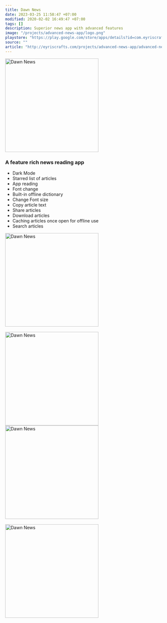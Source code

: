 ```yaml
---
title: Dawn News
date: 2023-03-25 11:58:47 +07:00
modified: 2020-02-02 16:49:47 +07:00
tags: []
description: Superior news app with advanced features
image: "/projects/advanced-news-app/logo.png"
playstore: "https://play.google.com/store/apps/details?id=com.eyriscraft.dawn"
source: ""
article: "http://eyriscrafts.com/projects/advanced-news-app/advanced-news-app"
---
```


<img src="/projects/advanced-news-app/logo.png" width='300px' alt="Dawn News">


<h3>A feature rich news reading app</h3>

<ul>
<li>Dark Mode</li>
<li>Starred list of articles</li>
<li>App reading</li>
<li>Font change</li>
<li>Built-in offline dictionary</li>
<li>Change Font size</li>
<li>Copy article text</li>
<li>Share articles</li>
<li>Download articles</li>
<li>Caching articles once open for offline use</li>
<li>Search articles</li>
</ul>


<img src="/projects/advanced-news-app/pic1.jpg" width='300px' alt="Dawn News">
<br/>
<br/>
<img src="/projects/advanced-news-app/pic2.jpg" width='300px' alt="Dawn News">
<br/>
<img src="/projects/advanced-news-app/pic3.jpg" width='300px' alt="Dawn News">
<br/>
<br/>
<img src="/projects/advanced-news-app/pic4.jpg" width='300px' alt="Dawn News">




